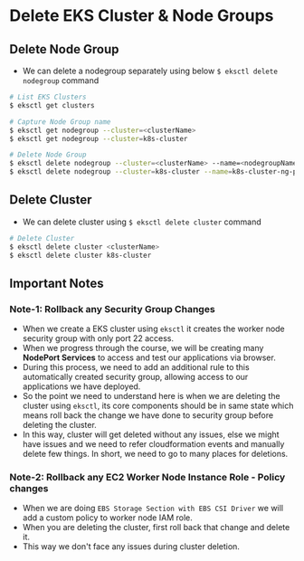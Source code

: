 # Delete EKS Cluster & Node Groups

## Delete Node Group
- We can delete a nodegroup separately using below `$ eksctl delete nodegroup` command

```bash
# List EKS Clusters
$ eksctl get clusters

# Capture Node Group name
$ eksctl get nodegroup --cluster=<clusterName>
$ eksctl get nodegroup --cluster=k8s-cluster

# Delete Node Group
$ eksctl delete nodegroup --cluster=<clusterName> --name=<nodegroupName>
$ eksctl delete nodegroup --cluster=k8s-cluster --name=k8s-cluster-ng-public1
```

## Delete Cluster
- We can delete cluster using `$ eksctl delete cluster` command

```bash
# Delete Cluster
$ eksctl delete cluster <clusterName>
$ eksctl delete cluster k8s-cluster
```

## Important Notes

### Note-1: Rollback any Security Group Changes
- When we create a EKS cluster using `eksctl` it creates the worker node security group with only port 22 access.
- When we progress through the course, we will be creating many **NodePort Services** to access and test our applications via browser.
- During this process, we need to add an additional rule to this automatically created security group, allowing access to our applications we have deployed.
- So the point we need to understand here is when we are deleting the cluster using `eksctl`, its core components should be in same state which means roll back the change we have done to security group before deleting the cluster.
- In this way, cluster will get deleted without any issues, else we might have issues and we need to refer cloudformation events and manually delete few things. In short, we need to go to many places for deletions.

### Note-2: Rollback any EC2 Worker Node Instance Role - Policy changes
- When we are doing `EBS Storage Section with EBS CSI Driver` we will add a custom policy to worker node IAM role.
- When you are deleting the cluster, first roll back that change and delete it.
- This way we don't face any issues during cluster deletion.
